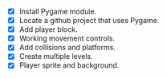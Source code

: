 - [x] Install Pygame module.
- [x] Locate a github project that uses Pygame.
- [x] Add player block.
- [x] Working movement controls.
- [x] Add collisions and platforms.
- [x] Create multiple levels.
- [x] Player sprite and background.

